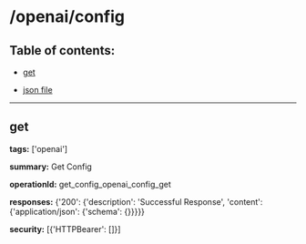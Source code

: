 # /openai/config

## Table of contents:
- [get](#get)

- [json file](./_openai_config.json)

---
<a name="get"></a>
## get

**tags:** ['openai']

**summary:** Get Config

**operationId:** get_config_openai_config_get

**responses:** {'200': {'description': 'Successful Response', 'content': {'application/json': {'schema': {}}}}}

**security:** [{'HTTPBearer': []}]

